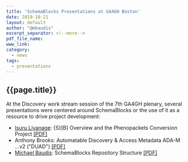```yaml
---
title: 'SchemaBlocks Presentations at GA4GH Boston'
date: 2019-10-21
layout: default
author: "@mbaudis"
excerpt_separator: <!--more-->
pdf_file_name:
www_link:
category:
  - news
tags:
  - presentations
---
```


## {{page.title}}

At the Discovery work stream session of the 7th GA4GH plenary, several 
presentations were centered around SchemaBlocks or the use of it as a resource 
to drive project development:

* [Isuru Liyanage](/people/Isuru-Liyanage/): {S}[B] Overview and the Phenopackets Conversion Project [[PDF]](/pdf/2019-10-21___Isuru-Liyanage__SchemaBlocks-Phenopackets__Presentation-GA4GH-Boston.pdf)
* Anthony Brooks: Automatable Discovery & Access Metadata ADA-M ...v2 ("DUAD") [[PDF]](/pdf/2019-10-21__Anthony-Brookes__ADA-M-DUAD__Presentation-GA4GH-Boston.pdf)
* [Michael Baudis](/people/Michael-Baudis/): SchemaBlocks Repository Structure [[PDF]](/pdf/2019-10-21___Michael-Baudis__SchemaBlocks-repository-structure__Presentation-GA4GH-Boston.pdf)
